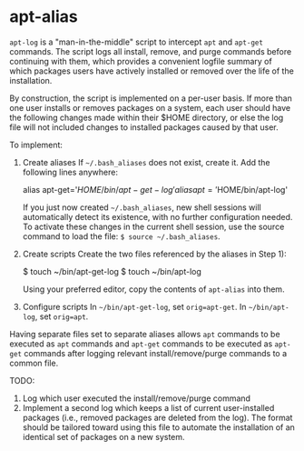 # apt-alias

`apt-log` is a "man-in-the-middle" script to intercept `apt` and `apt-get` commands.  The script logs all
install, remove, and purge commands before continuing with them, which provides a convenient logfile 
summary of which packages users have actively installed or removed over the life of the installation.

By construction, the script is implemented on a per-user basis.  If more than one user installs or removes
packages on a system, each user should have the following changes made within their $HOME directory, or else 
the log file will not included changes to installed packages caused by that user.

To implement:
1) Create aliases
    If `~/.bash_aliases` does not exist, create it.  Add the following lines anywhere:

      alias apt-get='$HOME/bin/apt-get-log'
      alias apt='$HOME/bin/apt-log'

    If you just now created `~/.bash_aliases`, new shell sessions will automatically detect its existence, 
    with no further configuration needed.  To activate these changes in the current shell session, use the
    source command to load the file: `$ source ~/.bash_aliases`.

2) Create scripts
    Create the two files referenced by the aliases in Step 1):
    
      $ touch ~/bin/apt-get-log
      $ touch ~/bin/apt-log
      
    Using your preferred editor, copy the contents of `apt-alias` into them.
    
3) Configure scripts
    In `~/bin/apt-get-log`, set `orig=apt-get`.
    In `~/bin/apt-log`, set `orig=apt`.

Having separate files set to separate aliases allows `apt` commands to be executed as `apt` commands and 
`apt-get` commands to be executed as `apt-get` commands after logging relevant install/remove/purge commands 
to a common file.

TODO:
1) Log which user executed the install/remove/purge command
2) Implement a second log which keeps a list of current user-installed packages (i.e., removed packages are
deleted from the log).  The format should be tailored toward using this file to automate the installation of 
an identical set of packages on a new system.
